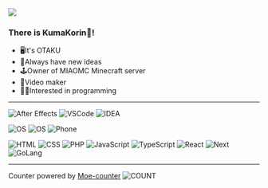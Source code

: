 <img src="https://count.getloli.com/get/@github-profile-kumakorin" />


### There is KumaKorin👋!

- 🖥It's OTAKU
- 🌟Always have new ideas
- 🕹Owner of MIAOMC Minecraft server
- 🎥Video maker
- 👩‍💻Interested in programming

---

![After Effects](https://img.shields.io/badge/-After%20Effects-9796f2?style=flat-square&logo=adobe%20after%20effects&logoColor=white) ![VSCode](https://img.shields.io/badge/-Visual%20Studio%20Code-3383b8?style=flat-square&logo=Visual%20Studio%20Code&logoColor=white) ![IDEA](https://img.shields.io/badge/-IDEA-000000?style=flat-square&logo=intellijidea&logoColor=white)
  
![OS](https://img.shields.io/badge/OS-Windows-33aadd?style=flat-square&logo=windows&logoColor=ffffff) ![OS](https://img.shields.io/badge/OS-Rocky-10B981?style=flat-square&logo=rockylinux&logoColor=ffffff) ![Phone](https://img.shields.io/badge/XiaoMi-Mi%2012%20SPro-e96518?style=flat-square&logo=xiaomi&logoColor=ffffff)
  
![HTML](https://img.shields.io/badge/-HTML5-E34F26?style=flat-square&logo=html5&logoColor=white) ![CSS](https://img.shields.io/badge/-CSS3-149cd5?style=flat-square&logo=css3&logoColor=white) ![PHP](https://img.shields.io/badge/-PHP-687cb0?style=flat-square&logo=PHP&logoColor=white) ![JavaScript](https://img.shields.io/badge/-JavaScript-0e84ce?style=flat-square&logo=javascript&logoColor=white) ![TypeScript](https://img.shields.io/badge/-TypeScript-3178C6?style=flat-square&logo=typescript&logoColor=white) ![React](https://img.shields.io/badge/-React.js-61DAFB?style=flat-square&logo=react&logoColor=white) ![Next](https://img.shields.io/badge/-Next.js-000000?style=flat-square&logo=nextdotjs&logoColor=white) ![GoLang](https://img.shields.io/badge/-Golang-05a6dc?style=flat-square&logo=GO&logoColor=white)



---

Counter powered by [Moe-counter](https://github.com/journey-ad/Moe-counter)
![COUNT](https://api.miaomc.cn/count/count_core?aid=korin_no_github)
